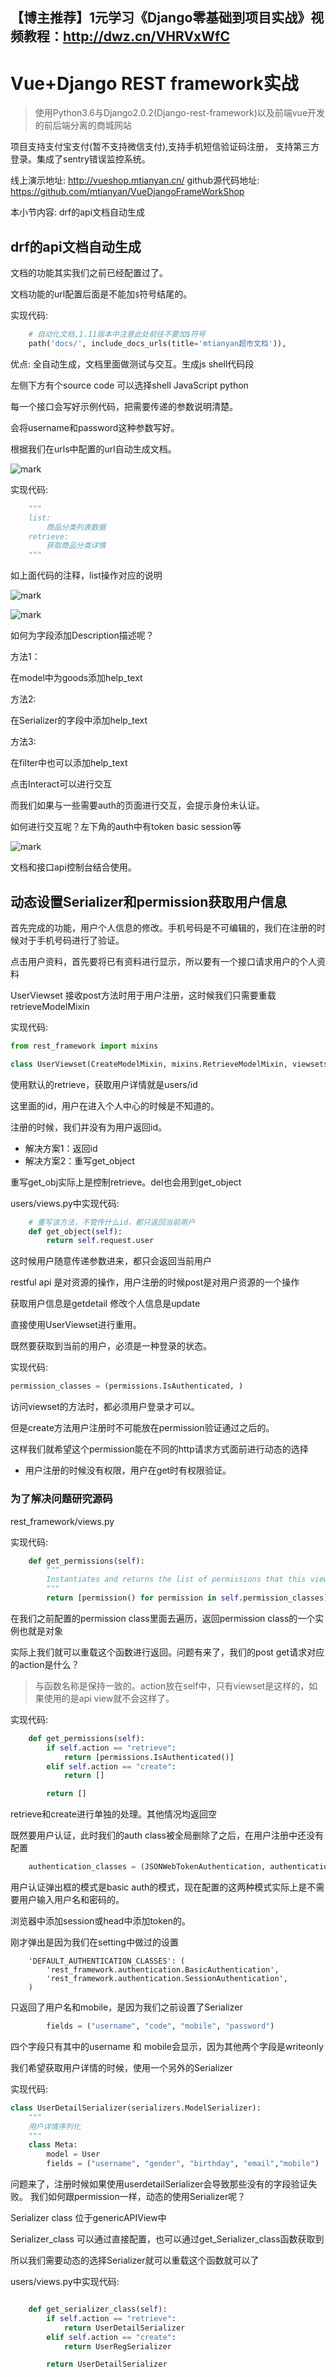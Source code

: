## 【博主推荐】1元学习《Django零基础到项目实战》视频教程：http://dwz.cn/VHRVxWfC

# Vue+Django REST framework实战

>使用Python3.6与Django2.0.2(Django-rest-framework)以及前端vue开发的前后端分离的商城网站

项目支持支付宝支付(暂不支持微信支付),支持手机短信验证码注册， 支持第三方登录。集成了sentry错误监控系统。

线上演示地址: http://vueshop.mtianyan.cn/
github源代码地址: https://github.com/mtianyan/VueDjangoFrameWorkShop

本小节内容: drf的api文档自动生成

## drf的api文档自动生成

文档的功能其实我们之前已经配置过了。

文档功能的url配置后面是不能加`$`符号结尾的。

实现代码:

```python
    # 自动化文档,1.11版本中注意此处前往不要加$符号
    path('docs/', include_docs_urls(title='mtianyan超市文档')),
```

优点: 全自动生成，文档里面做测试与交互。生成js shell代码段

左侧下方有个source code 可以选择shell JavaScript python

每一个接口会写好示例代码，把需要传递的参数说明清楚。

会将username和password这种参数写好。

根据我们在urls中配置的url自动生成文档。

![mark](http://myphoto.mtianyan.cn/blog/180310/bF45Fg5gkh.png?imageslim)

实现代码:

```python
    """
    list:
        商品分类列表数据
    retrieve:
        获取商品分类详情
    """
```

如上面代码的注释，list操作对应的说明

![mark](http://myphoto.mtianyan.cn/blog/180310/i69BmA2die.png?imageslim)

![mark](http://myphoto.mtianyan.cn/blog/180310/D5i1cBkD5E.png?imageslim)

如何为字段添加Description描述呢？

方法1：

在model中为goods添加help_text

方法2:

在Serializer的字段中添加help_text

方法3:

在filter中也可以添加help_text

点击Interact可以进行交互

而我们如果与一些需要auth的页面进行交互，会提示身份未认证。

如何进行交互呢？左下角的auth中有token basic session等

![mark](http://myphoto.mtianyan.cn/blog/180310/4E7804A7g4.png?imageslim)

文档和接口api控制台结合使用。

## 动态设置Serializer和permission获取用户信息

首先完成的功能，用户个人信息的修改。手机号码是不可编辑的，我们在注册的时候对于手机号码进行了验证。

点击用户资料，首先要将已有资料进行显示，所以要有一个接口请求用户的个人资料

UserViewset 接收post方法时用于用户注册，这时候我们只需要重载retrieveModelMixin

实现代码:

```python
from rest_framework import mixins

class UserViewset(CreateModelMixin, mixins.RetrieveModelMixin, viewsets.GenericViewSet):
```

使用默认的retrieve，获取用户详情就是users/id

这里面的id，用户在进入个人中心的时候是不知道的。

注册的时候，我们并没有为用户返回id。

- 解决方案1：返回id
- 解决方案2：重写get_object

重写get_obj实际上是控制retrieve。del也会用到get_object

users/views.py中实现代码:

```python
    # 重写该方法，不管传什么id，都只返回当前用户
    def get_object(self):
        return self.request.user
```

这时候用户随意传递参数进来，都只会返回当前用户

restful api 是对资源的操作，用户注册的时候post是对用户资源的一个操作

获取用户信息是getdetail 修改个人信息是update

直接使用UserViewset进行重用。

既然要获取到当前的用户，必须是一种登录的状态。

实现代码:

```python
permission_classes = (permissions.IsAuthenticated, )
```
访问viewset的方法时，都必须用户登录才可以。

但是create方法用户注册时不可能放在permission验证通过之后的。

这样我们就希望这个permission能在不同的http请求方式面前进行动态的选择

- 用户注册的时候没有权限，用户在get时有权限验证。

### 为了解决问题研究源码

rest_framework/views.py

实现代码:

```python
    def get_permissions(self):
        """
        Instantiates and returns the list of permissions that this view requires.
        """
        return [permission() for permission in self.permission_classes]
```

在我们之前配置的permission class里面去遍历，返回permission class的一个实例也就是对象

实际上我们就可以重载这个函数进行返回。问题有来了，我们的post get请求对应的action是什么？

>与函数名称是保持一致的。action放在self中，只有viewset是这样的，如果使用的是api view就不会这样了。

实现代码:

```python
    def get_permissions(self):
        if self.action == "retrieve":
            return [permissions.IsAuthenticated()]
        elif self.action == "create":
            return []

        return []
```

retrieve和create进行单独的处理。其他情况均返回空

既然要用户认证，此时我们的auth class被全局删除了之后，在用户注册中还没有配置

```python
    authentication_classes = (JSONWebTokenAuthentication, authentication.SessionAuthentication )
```

用户认证弹出框的模式是basic auth的模式，现在配置的这两种模式实际上是不需要用户输入用户名和密码的。

浏览器中添加session或head中添加token的。

刚才弹出是因为我们在setting中做过的设置

```
    'DEFAULT_AUTHENTICATION_CLASSES': (
        'rest_framework.authentication.BasicAuthentication',
        'rest_framework.authentication.SessionAuthentication',
    )
```

只返回了用户名和mobile，是因为我们之前设置了Serializer

```python
        fields = ("username", "code", "mobile", "password")
```

四个字段只有其中的username 和 mobile会显示，因为其他两个字段是writeonly

我们希望获取用户详情的时候，使用一个另外的Serializer

实现代码:

```python
class UserDetailSerializer(serializers.ModelSerializer):
    """
    用户详情序列化
    """
    class Meta:
        model = User
        fields = ("username", "gender", "birthday", "email","mobile")
```

问题来了，注册时候如果使用userdetailSerializer会导致那些没有的字段验证失败。
我们如何跟permission一样，动态的使用Serializer呢？

Serializer class 位于genericAPIView中

Serializer_class 可以通过直接配置，也可以通过get_Serializer_class函数获取到

所以我们需要动态的选择Serializer就可以重载这个函数就可以了

users/views.py中实现代码:

```python

    def get_serializer_class(self):
        if self.action == "retrieve":
            return UserDetailSerializer
        elif self.action == "create":
            return UserRegSerializer

        return UserDetailSerializer
```
